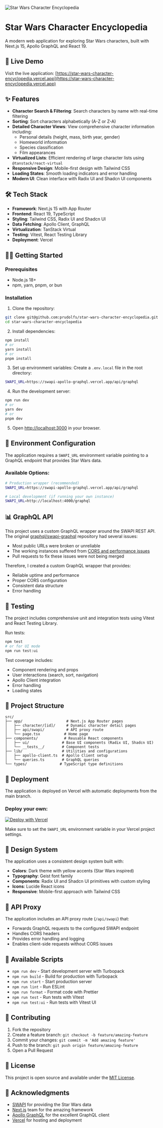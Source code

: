 ![Star Wars Character Encyclopedia](preview.gif)

# Star Wars Character Encyclopedia

A modern web application for exploring Star Wars characters, built with Next.js 15, Apollo GraphQL and React 19.

## 🚀 Live Demo

Visit the live application: [https://star-wars-character-encyclopedia.vercel.app](https://star-wars-character-encyclopedia.vercel.app)

## ✨ Features

- **Character Search & Filtering**: Search characters by name with real-time filtering
- **Sorting**: Sort characters alphabetically (A-Z or Z-A)
- **Detailed Character Views**: View comprehensive character information including:
  - Personal details (height, mass, birth year, gender)
  - Homeworld information
  - Species classification
  - Film appearances
- **Virtualized Lists**: Efficient rendering of large character lists using `@tanstack/react-virtual`
- **Responsive Design**: Mobile-first design with Tailwind CSS
- **Loading States**: Smooth loading indicators and error handling
- **Modern UI**: Clean interface with Radix UI and Shadcn UI components

## 🛠 Tech Stack

- **Framework**: Next.js 15 with App Router
- **Frontend**: React 19, TypeScript
- **Styling**: Tailwind CSS, Radix UI and Shadcn UI
- **Data Fetching**: Apollo Client, GraphQL
- **Virtualization**: TanStack Virtual
- **Testing**: Vitest, React Testing Library
- **Deployment**: Vercel

## 🏃‍♂️ Getting Started

### Prerequisites

- Node.js 18+ 
- npm, yarn, pnpm, or bun

### Installation

1. Clone the repository:
```bash
git clone git@github.com:prudolfs/star-wars-character-encyclopedia.git
cd star-wars-character-encyclopedia
```

2. Install dependencies:
```bash
npm install
# or
yarn install
# or
pnpm install
```

3. Set up environment variables:
Create a `.env.local` file in the root directory:
```bash
SWAPI_URL=https://swapi-apollo-graphql.vercel.app/api/graphql
```

4. Run the development server:
```bash
npm run dev
# or
yarn dev
# or
pnpm dev
```

5. Open [http://localhost:3000](http://localhost:3000) in your browser.

## 🔧 Environment Configuration

The application requires a `SWAPI_URL` environment variable pointing to a GraphQL endpoint that provides Star Wars data.

### Available Options:
```bash
# Production wrapper (recommended)
SWAPI_URL=https://swapi-apollo-graphql.vercel.app/api/graphql

# Local development (if running your own instance)
SWAPI_URL=http://localhost:4000/graphql
```

## 📊 GraphQL API

This project uses a custom GraphQL wrapper around the SWAPI REST API. The original [graphql/swapi-graphql](https://github.com/graphql/swapi-graphql) repository had several issues:

- Most public URLs were broken or unreliable
- The working instances suffered from [CORS and performance issues](https://github.com/graphql/swapi-graphql/pull/243)
- Pull requests to fix these issues were not being merged

Therefore, I created a custom GraphQL wrapper that provides:
- Reliable uptime and performance
- Proper CORS configuration
- Consistent data structure
- Error handling

## 🧪 Testing

The project includes comprehensive unit and integration tests using Vitest and React Testing Library.

Run tests:
```bash
npm test
# or for UI mode
npm run test:ui
```

Test coverage includes:
- Component rendering and props
- User interactions (search, sort, navigation)
- Apollo Client integration
- Error handling
- Loading states

## 📁 Project Structure

```
src/
├── app/                    # Next.js App Router pages
│   ├── character/[id]/     # Dynamic character detail pages
│   ├── api/swapi/          # API proxy route
│   └── page.tsx           # Home page
├── components/            # Reusable React components
│   ├── ui/               # Base UI components (Radix UI, Shadcn UI)
│   └── __tests__/        # Component tests
├── lib/                  # Utilities and configurations
│   ├── apollo-client.ts  # Apollo Client setup
│   └── queries.ts        # GraphQL queries
└── types/               # TypeScript type definitions
```

## 🚀 Deployment

The application is deployed on Vercel with automatic deployments from the main branch.

### Deploy your own:

[![Deploy with Vercel](https://vercel.com/button)](https://vercel.com/new/clone?repository-url=https://github.com/your-username/star-wars-character-encyclopedia)

Make sure to set the `SWAPI_URL` environment variable in your Vercel project settings.

## 🎨 Design System

The application uses a consistent design system built with:
- **Colors**: Dark theme with yellow accents (Star Wars inspired)
- **Typography**: Geist font family
- **Components**: Radix UI and Shadcn UI primitives with custom styling
- **Icons**: Lucide React icons
- **Responsive**: Mobile-first approach with Tailwind CSS

## 🔄 API Proxy

The application includes an API proxy route (`/api/swapi`) that:
- Forwards GraphQL requests to the configured SWAPI endpoint
- Handles CORS headers
- Provides error handling and logging
- Enables client-side requests without CORS issues

## 📝 Available Scripts

- `npm run dev` - Start development server with Turbopack
- `npm run build` - Build for production with Turbopack
- `npm run start` - Start production server
- `npm run lint` - Run ESLint
- `npm run format` - Format code with Prettier
- `npm run test` - Run tests with Vitest
- `npm run test:ui` - Run tests with Vitest UI

## 🤝 Contributing

1. Fork the repository
2. Create a feature branch: `git checkout -b feature/amazing-feature`
3. Commit your changes: `git commit -m 'Add amazing feature'`
4. Push to the branch: `git push origin feature/amazing-feature`
5. Open a Pull Request

## 📄 License

This project is open source and available under the [MIT License](LICENSE).

## 🙏 Acknowledgments

- [SWAPI](https://swapi.dev/) for providing the Star Wars data
- [Next.js](https://nextjs.org/) team for the amazing framework
- [Apollo GraphQL](https://www.apollographql.com/) for the excellent GraphQL client
- [Vercel](https://vercel.com/) for hosting and deployment
